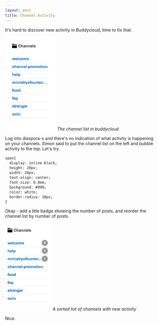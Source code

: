 ```yaml
---
layout: post
title: Channel Activity
---
```


It's hard to discover new activity in Buddycloud, time to fix that.

<img src="/images/poke/channel-list.png" />
<cite>The channel list in buddycloud</cite>

Log into diaspora-x and there's no indication of what activity is happening on your channels. Simon said to put the channel list on the left and bubble activity to the top. Let's try.

    span{
      display: inline-block;
      height: 20px;
      width: 20px;
      text-align: center;
      font-size: 0.8em;
      background: #999;
      color: white;
      border-radius: 10px;
    }

Okay - add a litte badge showing the number of posts, and reorder the channel list by number of posts.

<img src="/images/poke/channel-list-imp.png" />
<cite>A sorted list of channels with new activity</cite>

Nice.